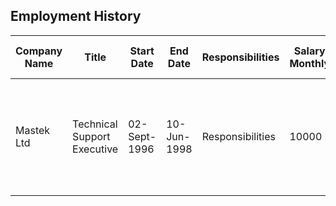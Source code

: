 ## Employment History
| Company Name | Title | Start Date   | End Date | Responsibilities | Salary Monthly | Salary Monthly (Gross) | Address |
|--------------|-------|--------------|----------|------------------|----------------|------------------------|---------|
| Mastek Ltd | Technical Support Executive | 02-Sept-1996 |   10-Jun-1998 | Responsibilities | 10000 | 10000 | #106, SDF IV, SEEPZ, Andheri (E), Mumbai - 400096 India | 
